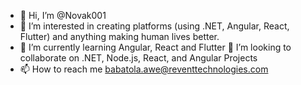- 👋 Hi, I’m @Novak001
- 👀 I’m interested in creating platforms (using .NET, Angular, React, Flutter) and anything making human lives better.
- 🌱 I’m currently learning Angular, React and Flutter
💞️ I’m looking to collaborate on .NET, Node.js, React, and Angular Projects
- 📫 How to reach me babatola.awe@reventtechnologies.com

<!---
Novak001/Novak001 is a ✨ special ✨ repository because its `README.md` (this file) appears on your GitHub profile.
You can click the Preview link to take a look at your changes.
--->
